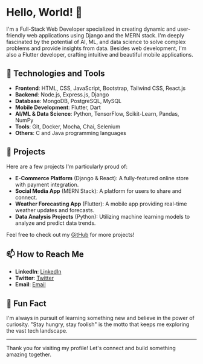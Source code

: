 # Hello, World! 👋

I'm a Full-Stack Web Developer specialized in creating dynamic and user-friendly web applications using Django and the MERN stack. I'm deeply fascinated by the potential of AI, ML, and data science to solve complex problems and provide insights from data. Besides web development, I'm also a Flutter developer, crafting intuitive and beautiful mobile applications.

## 🚀 Technologies and Tools

- **Frontend**: HTML, CSS, JavaScript, Bootstrap, Tailwind CSS, React.js
- **Backend**: Node.js, Express.js, Django
- **Database**: MongoDB, PostgreSQL, MySQL
- **Mobile Development**: Flutter, Dart
- **AI/ML & Data Science**: Python, TensorFlow, Scikit-Learn, Pandas, NumPy
- **Tools**: Git, Docker, Mocha, Chai, Selenium
- **Others**: C and Java programming languages

## 🌟 Projects

Here are a few projects I'm particularly proud of:

- **E-Commerce Platform** (Django & React): A fully-featured online store with payment integration.
- **Social Media App** (MERN Stack): A platform for users to share and connect.
- **Weather Forecasting App** (Flutter): A mobile app providing real-time weather updates and forecasts.
- **Data Analysis Projects** (Python): Utilizing machine learning models to analyze and predict data trends.

Feel free to check out my [GitHub](https://github.com/SuwasG) for more projects!

## 📫 How to Reach Me

- **LinkedIn**: [LinkedIn](https://linkedin.com/in/suwas-ghale-30207621b/)
- **Twitter**: [Twitter](https://x.com/Suwas60535281?t=92GlvCPnU8r9B8Xo9KJypQ&s=09)
- **Email**: [Email](suwasghale2281@gmail.com)

## 🎉 Fun Fact

I'm always in pursuit of learning something new and believe in the power of curiosity. "Stay hungry, stay foolish" is the motto that keeps me exploring the vast tech landscape.

---

Thank you for visiting my profile! Let's connect and build something amazing together.
